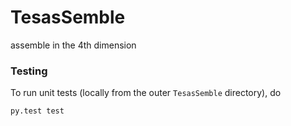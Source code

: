 # TesasSemble
assemble in the 4th dimension 

### Testing

To run unit tests (locally from the outer ```TesasSemble``` directory), do

```bash
py.test test
```
